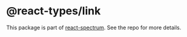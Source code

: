 # @react-types/link

This package is part of [react-spectrum](https://github.com/adobe/react-spectrum). See the repo for more details.
